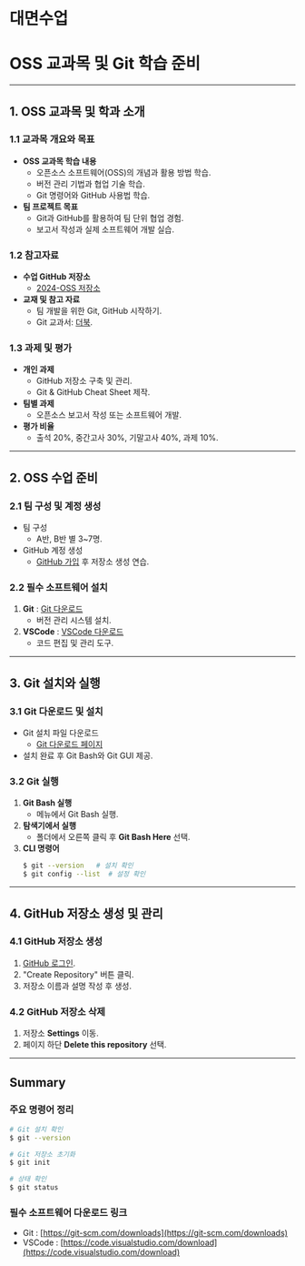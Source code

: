 # 대면수업
# OSS 교과목 및 Git 학습 준비
---

## 1. OSS 교과목 및 학과 소개

### 1.1 교과목 개요와 목표
- **OSS 교과목 학습 내용**
  - 오픈소스 소프트웨어(OSS)의 개념과 활용 방법 학습.
  - 버전 관리 기법과 협업 기술 학습.
  - Git 명령어와 GitHub 사용법 학습.
- **팀 프로젝트 목표**
  - Git과 GitHub를 활용하여 팀 단위 협업 경험.
  - 보고서 작성과 실제 소프트웨어 개발 실습.

### 1.2 참고자료
- **수업 GitHub 저장소**
  - [2024-OSS 저장소](https://github.com/ai7dnn/2024-OSS)
- **교재 및 참고 자료**
  - 팀 개발을 위한 Git, GitHub 시작하기.
  - Git 교과서: [더북](https://thebook.io/080212/).

### 1.3 과제 및 평가
- **개인 과제**
  - GitHub 저장소 구축 및 관리.
  - Git & GitHub Cheat Sheet 제작.
- **팀별 과제**
  - 오픈소스 보고서 작성 또는 소프트웨어 개발.
- **평가 비율**
  - 출석 20%, 중간고사 30%, 기말고사 40%, 과제 10%.

---

## 2. OSS 수업 준비

### 2.1 팀 구성 및 계정 생성
- 팀 구성
  - A반, B반 별 3~7명.
- GitHub 계정 생성
  - [GitHub 가입](https://github.com/) 후 저장소 생성 연습.

### 2.2 필수 소프트웨어 설치
1. **Git** : [Git 다운로드](https://git-scm.com/downloads)
   - 버전 관리 시스템 설치.
2. **VSCode** : [VSCode 다운로드](https://code.visualstudio.com/download)
   - 코드 편집 및 관리 도구.

---

## 3. Git 설치와 실행

### 3.1 Git 다운로드 및 설치
- Git 설치 파일 다운로드
  - [Git 다운로드 페이지](https://git-scm.com/downloads)
- 설치 완료 후 Git Bash와 Git GUI 제공.

### 3.2 Git 실행
1. **Git Bash 실행**
   - 메뉴에서 Git Bash 실행.
2. **탐색기에서 실행**
   - 폴더에서 오른쪽 클릭 후 **Git Bash Here** 선택.
3. **CLI 명령어**
   ```bash
   $ git --version   # 설치 확인
   $ git config --list  # 설정 확인
   ```

---

## 4. GitHub 저장소 생성 및 관리

### 4.1 GitHub 저장소 생성
1. [GitHub 로그인](https://github.com/).
2. "Create Repository" 버튼 클릭.
3. 저장소 이름과 설명 작성 후 생성.

### 4.2 GitHub 저장소 삭제
1. 저장소 **Settings** 이동.
2. 페이지 하단 **Delete this repository** 선택.

---

## Summary

### 주요 명령어 정리
```bash
# Git 설치 확인
$ git --version

# Git 저장소 초기화
$ git init

# 상태 확인
$ git status
```

### 필수 소프트웨어 다운로드 링크
- Git : [https://git-scm.com/downloads](https://git-scm.com/downloads)
- VSCode : [https://code.visualstudio.com/download](https://code.visualstudio.com/download)
